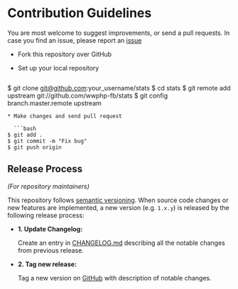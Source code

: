 # Contribution Guidelines

You are most welcome to suggest improvements, or send a pull
requests. In case you find an issue, please report an
[issue](https://github.com/wwphp-fb/stats/issues)

* Fork this repository over GitHub
* Set up your local repository

  ```bash
$ git clone git@github.com:your_username/stats
$ cd stats
$ git remote add upstream git://github.com/wwphp-fb/stats
$ git config branch.master.remote upstream
```
* Make changes and send pull request

  ```bash
$ git add .
$ git commit -m "Fix bug"
$ git push origin
```


## Release Process

*(For repository maintainers)*

This repository follows [semantic versioning](http://semver.org). When source
code changes or new features are implemented, a new version (e.g. `1.x.y`) is
released by the following release process:


* **1. Update Changelog:**

    Create an entry in [CHANGELOG.md](CHANGELOG.md) describing all the notable
    changes from previous release.

* **2. Tag new release:**

    Tag a new version on [GitHub](https://github.com/wwphp-fb/stats/releases) with
    description of notable changes.
